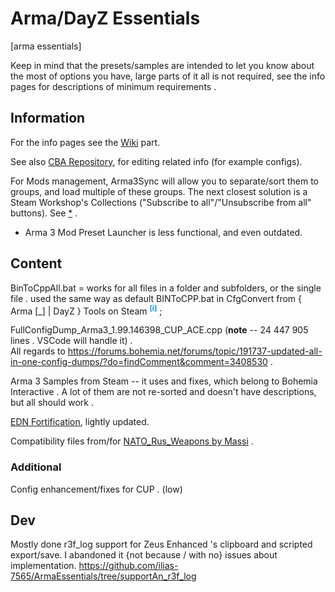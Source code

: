 
# Arma/DayZ Essentials

[arma essentials]

Keep in mind that the presets/samples are intended to let you know about the most of options you have, large parts of it all is not required, see the info pages for descriptions of minimum requirements .

## Information

For the info pages see the [Wiki](https://github.com/ilias-7565/ArmaEssentials/wiki/) part.

See also [CBA Repository](https://github.com/CBATeam/CBA_A3), for editing related info (for example configs).

For Mods management, Arma3Sync will allow you to separate/sort them to groups,
	 and load multiple of these groups. The next closest solution is a Steam Workshop's Collections ("Subscribe to all"/"Unsubscribe from all" buttons).
See [*](Additional/ArmA3Sync) .

* Arma 3 Mod Preset Launcher is less functional, and even outdated.

## Content

BinToCppAll.bat = works for all files in a folder and subfolders, or the single file . used the same way as default BINToCPP.bat in CfgConvert from { Arma [_] | DayZ } Tools on Steam <sup title="(put it in `DayZ Tools\Bin\CfgConvert` folder and drag the target file/folder on it)" style="color:dodgerBlue;">__[i]__</sup> ;

FullConfigDump_Arma3_1.99.146398_CUP_ACE.cpp (**note** -- 24 447 905 lines . VSCode will handle it) .  
All regards to https://forums.bohemia.net/forums/topic/191737-updated-all-in-one-config-dumps/?do=findComment&comment=3408530 .

Arma 3 Samples from Steam -- it uses and fixes, which belong to Bohemia Interactive . A lot of them are not re-sorted and doesn't have descriptions, but all should work .

[EDN Fortification](https://steamcommunity.com/sharedfiles/filedetails/?id=933801347&searchtext=fortif), lightly updated.

Compatibility files from/for [NATO_Rus_Weapons by Massi](https://steamcommunity.com/sharedfiles/filedetails/?id=500929500) .

### Additional

Config enhancement/fixes for CUP . (low)
​
## Dev

Mostly done r3f_log support for Zeus Enhanced 's clipboard and scripted export/save.
	 I abandoned it {not because / with no} issues about implementation.
https://github.com/ilias-7565/ArmaEssentials/tree/supportAn_r3f_log

